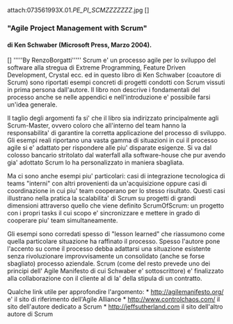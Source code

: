 attach:073561993X.01._PE_PI_SCMZZZZZZZ_.jpg
[<html>] <h3>"Agile Project Management with Scrum"</h3><h4> di Ken Schwaber (Microsoft Press, Marzo  2004).</h4> [</html>] '''''By  RenzoBorgatti'''''
Scrum e' un processo agile per lo sviluppo del software alla stregua di Extreme Programming, Feature Driven Development, Crystal ecc. ed in questo libro di Ken Schwaber (coautore di Scrum) sono riportati esempi concreti di progetti condotti con Scrum vissuti in prima persona dall'autore. Il libro non descrive i fondamentali del processo anche se nelle appendici e nell'introduzione e' possibile farsi un'idea generale.

Il taglio degli argomenti fa si' che il libro sia indirizzato principalmente agli Scrum-Master, ovvero coloro che all'interno del team hanno la responsabilita' di garantire la corretta applicazione del processo di sviluppo. Gli esempi reali riportano una vasta gamma di situazioni in cui il processo agile si e' adattato per rispondere alle piu' disparate esigenze. Si va dal colosso bancario stritolato dal waterfall alla software-house che pur avendo gia' adottato Scrum lo ha personalizzato in maniera sbagliata.

Ma ci sono anche esempi piu' particolari: casi di integrazione tecnologica di teams "interni" con altri provenienti da un'acquisizione oppure casi di coordinazione in cui piu' team cooperano per lo stesso risultato. Questi casi illustrano nella pratica la scalabilita' di Scrum su progetti di grandi dimensioni attraverso quello che viene definito ScrumOfScrum: un progetto con i propri tasks il cui scopo e' sincronizzare e mettere in grado di cooperare piu' team simultaneamente.

Gli esempi sono corredati spesso di "lesson learned" che riassumono come quella particolare situazione ha raffinato il processo. Spesso l'autore pone l'accento su come il processo debba adattarsi una situazione esistente senza rivoluzionare improvvisamente un consolidato (anche se forse sbagliato) processo aziendale. Scrum (come del resto prevede uno dei principi dell' Agile Manifesto di cui Schwaber e' sottoscrittore) e' finalizzato alla collaborazione con il cliente al di la' della stipula di un contratto.

Qualche link utile per approfondire l'argomento:
	* http://agilemanifesto.org/ e' il sito di riferimento dell'Agile Alliance
	* http://www.controlchaos.com/ il sito dell'autore dedicato a Scrum
	* http://jeffsutherland.com il sito dell'altro autore di Scrum
